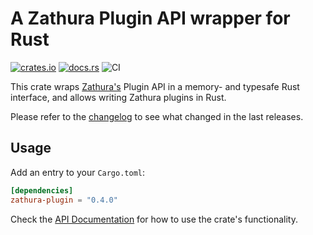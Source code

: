 # A Zathura Plugin API wrapper for Rust

[![crates.io](https://img.shields.io/crates/v/zathura-plugin.svg)](https://crates.io/crates/zathura-plugin)
[![docs.rs](https://docs.rs/zathura-plugin/badge.svg)](https://docs.rs/zathura-plugin/)
![CI](https://github.com/jonas-schievink/zathura-plugin/workflows/CI/badge.svg)

This crate wraps [Zathura's](https://pwmt.org/projects/zathura/)
Plugin API in a memory- and typesafe Rust interface, and allows writing Zathura
plugins in Rust.

Please refer to the [changelog](CHANGELOG.md) to see what changed in the last
releases.

## Usage

Add an entry to your `Cargo.toml`:

```toml
[dependencies]
zathura-plugin = "0.4.0"
```

Check the [API Documentation](https://docs.rs/zathura-plugin/) for how to use the
crate's functionality.
